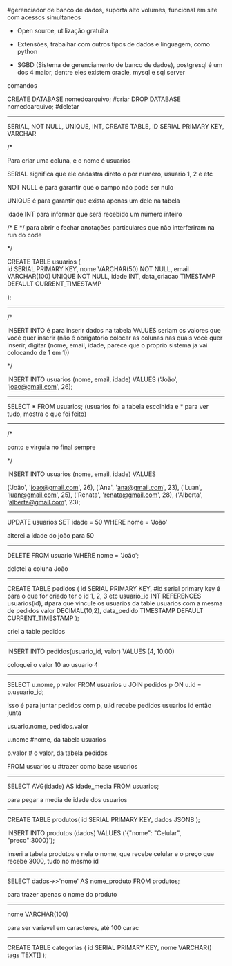 #gerenciador de banco de dados, suporta alto volumes, funcional em site com acessos simultaneos

- Open source, utilização gratuita

- Extensões, trabalhar com outros tipos de dados e linguagem, como python

- SGBD (Sistema de gerenciamento de banco de dados), postgresql é um dos 4 maior, dentre eles existem oracle, mysql e sql server

comandos

CREATE DATABASE nomedoarquivo;  #criar
DROP DATABASE nomedoarquivo;    #deletar



-----------------------------------------------------------------------------------------------

SERIAL, NOT NULL, UNIQUE, INT, CREATE TABLE, ID SERIAL PRIMARY KEY, VARCHAR

/*

Para criar uma coluna, e o nome é usuarios

SERIAL significa que ele cadastra direto o por numero, usuario 1, 2 e etc

NOT NULL é para garantir que o campo não pode ser nulo

UNIQUE é para garantir que exista apenas um dele na tabela

idade INT para informar que será recebido um número inteiro

/* E */ para abrir e fechar anotações particulares que não interferiram na run do code

*/

CREATE TABLE usuarios (   
	id SERIAL PRIMARY KEY, 
	nome VARCHAR(50) NOT NULL,
	email VARCHAR(100) UNIQUE NOT NULL,
	idade INT,
	data_criacao TIMESTAMP DEFAULT CURRENT_TIMESTAMP
	

);

-----------------------------------------------------------------------------------------------

/*

INSERT INTO é para inserir dados na tabela
VALUES seriam os valores que você quer inserir
(não é obrigatório colocar as colunas nas quais você quer inserir, digitar (nome, email, idade, parece que o proprio sistema ja vai colocando de 1 em 1))

*/



INSERT INTO usuarios (nome, email, idade)
VALUES ('João', 'joao@gmail.com', 26);


-----------------------------------------------------------------------------------------------

SELECT * FROM usuarios;  (usuarios foi a tabela escolhida e * para ver tudo, mostra o que foi feito)


-----------------------------------------------------------------------------------------------


/*

ponto e virgula no final sempre

*/



INSERT INTO usuarios (nome, email, idade)
VALUES

('João', 'joao@gmail.com', 26),
('Ana', 'ana@gmail.com', 23),
('Luan', 'luan@gmail.com', 25),
('Renata', 'renata@gmail.com', 28),
('Alberta', 'alberta@gmail.com', 23);



-----------------------------------------------------------------------------------------------


UPDATE usuarios SET idade = 50 WHERE nome = 'João'

alterei a idade do joão para 50



-----------------------------------------------------------------------------------------------

DELETE FROM usuario WHERE nome = 'João';

deletei a coluna João

-----------------------------------------------------------------------------------------------

CREATE TABLE pedidos (
	id SERIAL PRIMARY KEY,                               #id serial primary key é para o que for criado ter o id 1, 2, 3 etc
	usuario_id INT REFERENCES usuarios(id),              #para que vincule os usuarios da table usuarios com a mesma de pedidos
	valor DECIMAL(10,2),
	data_pedido TIMESTAMP DEFAULT CURRENT_TIMESTAMP
);

criei a table pedidos



-----------------------------------------------------------------------------------------------


INSERT INTO pedidos(usuario_id, valor)
VALUES
(4, 10.00)


coloquei o valor 10 ao usuario 4 


-----------------------------------------------------------------------------------------------

SELECT u.nome, p.valor
FROM usuarios u
JOIN pedidos p ON u.id = p.usuario_id;



isso é para juntar pedidos com p, u.id recebe pedidos usuarios id então junta

usuario.nome, pedidos.valor

u.nome #nome, da tabela usuarios

p.valor # o valor, da tabela pedidos

FROM usuarios u #trazer como base usuarios

-----------------------------------------------------------------------------------------------

SELECT AVG(idade) AS idade_media FROM usuarios;

para pegar a media de idade dos usuarios

-----------------------------------------------------------------------------------------------


CREATE TABLE produtos(
	id SERIAL PRIMARY KEY,
	dados JSONB
);

INSERT INTO produtos (dados)
VALUES
('{"nome": "Celular", "preco":3000}');


inseri a tabela produtos e nela o nome, que recebe celular e o preço que recebe 3000, tudo no mesmo id

-----------------------------------------------------------------------------------------------




SELECT dados->>'nome' AS nome_produto FROM produtos;

para trazer apenas o nome do produto

-----------------------------------------------------------------------------------------------
nome VARCHAR(100)

para ser variavel em caracteres, até 100 carac


-----------------------------------------------------------------------------------------------



CREATE TABLE categorias (
	id SERIAL PRIMARY KEY,
	nome VARCHAR()
	tags TEXT[]
);

















